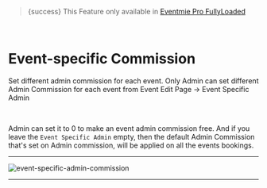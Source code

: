 
>{success} This Feature only available in [Eventmie Pro FullyLoaded](https://classiebit.com/eventmie-pro-fullyloaded)

<br>

# Event-specific Commission

Set different admin commission for each event. Only Admin can set different Admin Commission for each event from Event Edit Page -> Event Specific Admin

<br>

Admin can set it to 0 to make an event admin commission free. And if you leave the `Event Specific Admin` empty, then the default Admin Commission that's set on Admin commission, will be applied on all the events bookings.

---

![event-specific-admin-commission](/images/v2/EventmieProFullyLoadedV2.0/32.event-specific-admin-commission.webp "event-specific-admin-commission")

---
